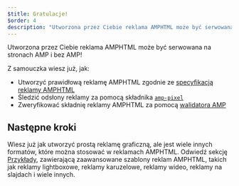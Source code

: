 ```yaml
---
$title: Gratulacje!
$order: 4
description: "Utworzona przez Ciebie reklama AMPHTML może być serwowana na stronach AMP i bez AMP! Dzięki temu samouczkowi wiesz już jak: Utworzyć prawidłową reklamę AMPHTML zgodnie z ..."
---
```


Utworzona przez Ciebie reklama AMPHTML może być serwowana na stronach AMP i bez AMP!

Z samouczka wiesz już, jak:

- Utworzyć prawidłową reklamę AMPHTML zgodnie ze [specyfikacją reklamy AMPHTML](../../../../documentation/guides-and-tutorials/learn/a4a_spec.md)
- Śledzić odsłony reklamy za pomocą składnika [`amp-pixel`](../../../../documentation/components/reference/amp-pixel.md)
- Zweryfikować składnię reklamy AMPHTML za pomocą [walidatora AMP](https://validator.ampproject.org/#htmlFormat=AMP4ADS)

## Następne kroki

Wiesz już jak utworzyć prostą reklamę graficzną, ale jest wiele innych formatów, które można stosować w reklamach AMPHTML. Odwiedź sekcję [Przykłady](../../../../documentation/examples/index.html), zawierającą zaawansowane szablony reklam AMPHTML, takich jak reklamy lightboxowe, reklamy karuzelowe, reklamy wideo, reklamy na slajdach i wiele innych.
